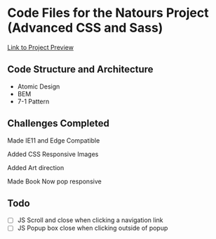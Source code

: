 # Code Files for the Natours Project (Advanced CSS and Sass)

[Link to Project Preview](https://webtestingrun15.github.io/Natours/)

## Code Structure and Architecture

- Atomic Design
- BEM
- 7-1 Pattern

## Challenges Completed

Made IE11 and Edge Compatible

Added CSS Responsive Images

Added Art direction

Made Book Now pop responsive

## Todo

- [ ] JS Scroll and close when clicking a navigation link
- [ ] JS Popup box close when clicking outside of popup
